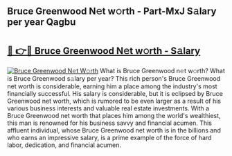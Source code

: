 ## Bruce Greenwood N𝚎t w𝚘rth - Part-MxJ S𝚊lary per year Qagbu

# <h2><a href="http://gc3vzdr.nevu.top/?p=Bruce+Greenwood">🔗 👉🔴 Bruce Greenwood N𝚎t w𝚘rth - S𝚊lary</a></h2>

[![Bruce Greenwood N𝚎t W𝚘rth](https://i.imgur.com/Oavwk0R.jpeg)](http://gc3vzdr.nevu.top/?p=Bruce+Greenwood)
What is Bruce Greenwood n𝚎t w𝚘rth? What is Bruce Greenwood s𝚊lary per year?
This rich person's Bruce Greenwood net worth is considerable, earning him a place among the industry's most financially successful. His salary is considerable, but it is eclipsed by Bruce Greenwood net worth, which is rumored to be even larger as a result of his various business interests and valuable real estate investments. With a Bruce Greenwood net worth that places him among the world's wealthiest, this man is renowned for his business savvy and financial acumen. This affluent individual, whose Bruce Greenwood net worth is in the billions and who earns an impressive salary, is a prime example of the force of hard labor, dedication, and financial acumen.
